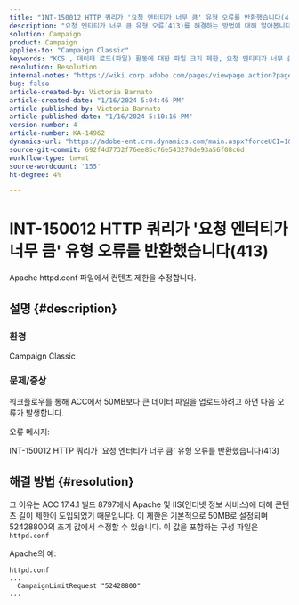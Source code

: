 ```yaml
---
title: "INT-150012 HTTP 쿼리가 '요청 엔터티가 너무 큼' 유형 오류를 반환했습니다(413)"
description: "요청 엔티티가 너무 큼 유형 오류(413)를 해결하는 방법에 대해 알아봅니다."
solution: Campaign
product: Campaign
applies-to: "Campaign Classic"
keywords: "KCS , 데이터 로드(파일) 활동에 대한 파일 크기 제한, 요청 엔티티가 너무 큼, CampaignLimitRequest"
resolution: Resolution
internal-notes: "https://wiki.corp.adobe.com/pages/viewpage.action?pageId=1423015339#ACC-Apache/Tomcat/IIS-WhatisthefilesizelimitforDataloading(file)activity?"
bug: false
article-created-by: Victoria Barnato
article-created-date: "1/16/2024 5:04:46 PM"
article-published-by: Victoria Barnato
article-published-date: "1/16/2024 5:10:16 PM"
version-number: 4
article-number: KA-14962
dynamics-url: "https://adobe-ent.crm.dynamics.com/main.aspx?forceUCI=1&pagetype=entityrecord&etn=knowledgearticle&id=91961a57-91b4-ee11-a569-6045bd006704"
source-git-commit: 692f4d7732f76ee85c76e543270de93a56f08c6d
workflow-type: tm+mt
source-wordcount: '155'
ht-degree: 4%

---
```


# INT-150012 HTTP 쿼리가 &#39;요청 엔터티가 너무 큼&#39; 유형 오류를 반환했습니다(413)


Apache httpd.conf 파일에서 컨텐츠 제한을 수정합니다.

## 설명 {#description}


### <b>환경</b>

Campaign Classic

### <b>문제/증상</b>

워크플로우를 통해 ACC에서 50MB보다 큰 데이터 파일을 업로드하려고 하면 다음 오류가 발생합니다.



오류 메시지:

INT-150012 HTTP 쿼리가 &#39;요청 엔터티가 너무 큼&#39; 유형 오류를 반환했습니다(413)


## 해결 방법 {#resolution}


그 이유는 ACC 17.4.1 빌드 8797에서 Apache 및 IIS(인터넷 정보 서비스)에 대해 콘텐츠 길이 제한이 도입되었기 때문입니다. 이 제한은 기본적으로 50MB로 설정되며 52428800의 초기 값에서 수정할 수 있습니다. 이 값을 포함하는 구성 파일은 `httpd.conf`

Apache의 예:


```
httpd.conf
...
  CampaignLimitRequest "52428800"
...
```

